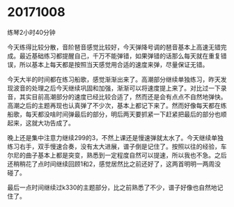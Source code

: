 # 20171008

练琴2小时40分钟

今天练得比较分散，音阶琶音感觉比较好，今天弹降号调的琶音基本上高速无错完成。最近基础练习都提醒自己，千万不能弹错，如果弹错的话那么每天就在重复错误，所以基本上每天都是按照当天感觉用合适的速度来弹，尽量保证无错。

今天大半的时间都在练习船歌，感觉渐渐出来了。高潮部分继续单独练习，昨天发现波音的处理之后今天继续巩固和加强，渐渐可以将速度提上来了。对比过一下录音，其实目前高潮部分的速度已经比较合适了，然而还是会有点点不自然地弹快。高潮之后的主题再现也认真弹了不少次，基本上都记下来了。然而好像每天都在练船歌，每天都没啥时间弹最后的部分，明后两天要抓紧一下赶紧把最后的部分也顺起来，这就大功告成了。

晚上还是集中注意力继续299的3，不然上课还是慢速弹就太水了。今天继续单独练习右手，双手慢速合奏，没有太大进展，谱子倒是记住了。按照以往的经验，车尔尼的曲子基本上都是突变，熟悉到一定程度自然可以提速，所以我也不急。之后还稍稍花了点时间继续回顾1和2，感觉居然比之前还好了，这两首明明一两周没碰了。

最后一点时间继续过k330的主题部分，比之前熟悉了不少，谱子好像也自然地记住了。
